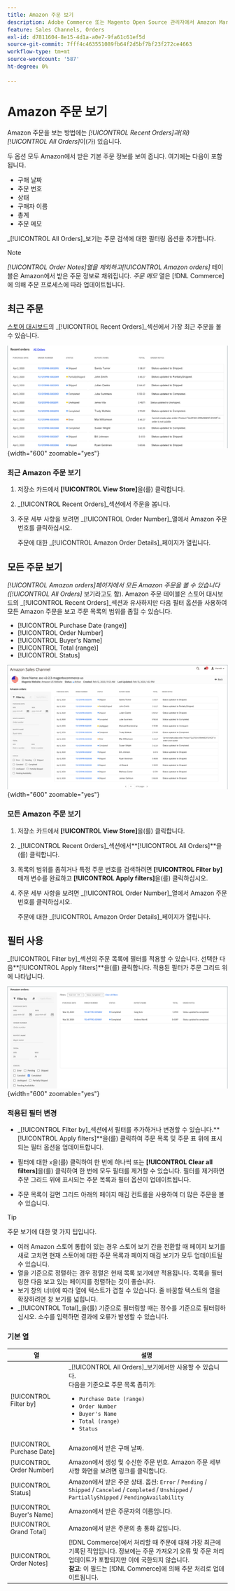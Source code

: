 ```yaml
---
title: Amazon 주문 보기
description: Adobe Commerce 또는 Magento Open Source 관리자에서 Amazon Marketplace 주문을 봅니다.
feature: Sales Channels, Orders
exl-id: d7811604-8e15-4d1a-a0e7-9fa61c61ef5d
source-git-commit: 7fff4c463551089fb64f2d5bf7bf23f272ce4663
workflow-type: tm+mt
source-wordcount: '587'
ht-degree: 0%

---
```


# Amazon 주문 보기

Amazon 주문을 보는 방법에는 _[!UICONTROL Recent Orders]_과(와)_[!UICONTROL All Orders]_&#x200B;이(가) 있습니다.

두 옵션 모두 Amazon에서 받은 기본 주문 정보를 보여 줍니다. 여기에는 다음이 포함됩니다.

- 구매 날짜
- 주문 번호
- 상태
- 구매자 이름
- 총계
- 주문 메모

_[!UICONTROL All Orders]_보기는 주문 검색에 대한 필터링 옵션을 추가합니다.

>[!NOTE]
>
>_[!UICONTROL Order Notes]_열을 제외하고_[!UICONTROL Amazon orders]_ 테이블은 Amazon에서 받은 주문 정보로 채워집니다. _주문 메모_ 열은 [!DNL Commerce]에 의해 주문 프로세스에 따라 업데이트됩니다.

## 최근 주문

[스토어 대시보드](./amazon-store-dashboard.md)의 _[!UICONTROL Recent Orders]_섹션에서 가장 최근 주문을 볼 수 있습니다.

![최근 주문](assets/amazon-recent-orders-imported.png){width="600" zoomable="yes"}

### 최근 Amazon 주문 보기

1. 저장소 카드에서 **[!UICONTROL View Store]**&#x200B;을(를) 클릭합니다.

1. _[!UICONTROL Recent Orders]_섹션에서 주문을 봅니다.

1. 주문 세부 사항을 보려면 _[!UICONTROL Order Number]_열에서 Amazon 주문 번호를 클릭하십시오.

   주문에 대한 _[!UICONTROL Amazon Order Details]_페이지가 열립니다.

## 모든 주문 보기

_[!UICONTROL Amazon orders]_페이지에서 모든 Amazon 주문을 볼 수 있습니다(_[!UICONTROL All Orders]_ 보기라고도 함). Amazon 주문 테이블은 스토어 대시보드의 _[!UICONTROL Recent Orders]_섹션과 유사하지만 다음 필터 옵션을 사용하여 모든 Amazon 주문을 보고 주문 목록의 범위를 좁힐 수 있습니다.

- [!UICONTROL Purchase Date (range)]
- [!UICONTROL Order Number]
- [!UICONTROL Buyer's Name]
- [!UICONTROL Total (range)]
- [!UICONTROL Status]

![Amazon 주문](assets/amazon-orders-list-all.png){width="600" zoomable="yes"}

### 모든 Amazon 주문 보기

1. 저장소 카드에서 **[!UICONTROL View Store]**&#x200B;을(를) 클릭합니다.

1. _[!UICONTROL Recent Orders]_섹션에서&#x200B;**[!UICONTROL All Orders]**을(를) 클릭합니다.

1. 목록의 범위를 좁히거나 특정 주문 번호를 검색하려면 **[!UICONTROL Filter by]** 매개 변수를 완료하고 **[!UICONTROL Apply filters]**&#x200B;을(를) 클릭하십시오.

1. 주문 세부 사항을 보려면 _[!UICONTROL Order Number]_열에서 Amazon 주문 번호를 클릭하십시오.

   주문에 대한 _[!UICONTROL Amazon Order Details]_페이지가 열립니다.

## 필터 사용

_[!UICONTROL Filter by]_섹션의 주문 목록에 필터를 적용할 수 있습니다. 선택한 다음&#x200B;**[!UICONTROL Apply filters]**을(를) 클릭합니다. 적용된 필터가 주문 그리드 위에 나타납니다.

![Amazon 주문 보기용 필터](assets/amazon-orders-filter-view.png){width="600" zoomable="yes"}

### 적용된 필터 변경

- _[!UICONTROL Filter by]_섹션에서 필터를 추가하거나 변경할 수 있습니다.**[!UICONTROL Apply filters]**을(를) 클릭하여 주문 목록 및 주문 표 위에 표시되는 필터 옵션을 업데이트합니다.

- 필터에 대한 `x`을(를) 클릭하여 한 번에 하나씩 또는 **[!UICONTROL Clear all filters]**&#x200B;을(를) 클릭하여 한 번에 모두 필터를 제거할 수 있습니다. 필터를 제거하면 주문 그리드 위에 표시되는 주문 목록과 필터 옵션이 업데이트됩니다.

- 주문 목록이 길면 그리드 아래의 페이지 매김 컨트롤을 사용하여 더 많은 주문을 볼 수 있습니다.

>[!TIP]
>
>주문 보기에 대한 몇 가지 팁입니다.
>
>- 여러 Amazon 스토어 통합이 있는 경우 스토어 보기 간을 전환할 때 페이지 보기를 새로 고치면 현재 스토어에 대한 주문 목록과 페이지 매김 보기가 모두 업데이트될 수 있습니다.
>- 열을 기준으로 정렬하는 경우 정렬은 현재 목록 보기에만 적용됩니다. 목록을 필터링한 다음 보고 있는 페이지를 정렬하는 것이 좋습니다.
>- 보기 창의 너비에 따라 열에 텍스트가 겹칠 수 있습니다. 줄 바꿈할 텍스트의 열을 확장하려면 창 보기를 넓힙니다.
>- _[!UICONTROL Total]_을(를) 기준으로 필터링할 때는 정수를 기준으로 필터링하십시오. 소수를 입력하면 결과에 오류가 발생할 수 있습니다.

### 기본 열

| 열 | 설명 |
|----------------------------|------------------------------------------------------------------------------------------------------------------------------------------------------------------------------------------------------------------------------------------------------------|
| [!UICONTROL Filter by] | _[!UICONTROL All Orders]_보기에서만 사용할 수 있습니다.<br>다음을 기준으로 주문 목록 좁히기:<ul><li>`Purchase Date (range)`</li><li>`Order Number`</li><li>`Buyer's Name`</li><li>`Total (range)`</li><li>`Status`</li></ul> |
| [!UICONTROL Purchase Date] | Amazon에서 받은 구매 날짜. |
| [!UICONTROL Order Number] | Amazon에서 생성 및 수신한 주문 번호. Amazon 주문 세부 사항 화면을 보려면 링크를 클릭합니다. |
| [!UICONTROL Status] | Amazon에서 받은 주문 상태. 옵션: `Error` / `Pending` / `Shipped` / `Canceled` / `Completed` / `Unshipped` / `PartiallyShipped` / `PendingAvailability` |
| [!UICONTROL Buyer's Name] | Amazon에서 받은 주문자의 이름입니다. |
| [!UICONTROL Grand Total] | Amazon에서 받은 주문의 총 통화 값입니다. |
| [!UICONTROL Order Notes] | [!DNL Commerce]에서 처리할 때 주문에 대해 가장 최근에 기록된 작업입니다. 정보에는 주문 가져오기 오류 및 주문 처리 업데이트가 포함되지만 이에 국한되지 않습니다.<br>**참고**: 이 필드는 [!DNL Commerce]에 의해 주문 처리로 업데이트됩니다. |
